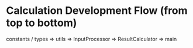 # Calculation Development Flow (from top to bottom)

constants / types
  => utils
    => InputProcessor
      => ResultCalculator
        => main